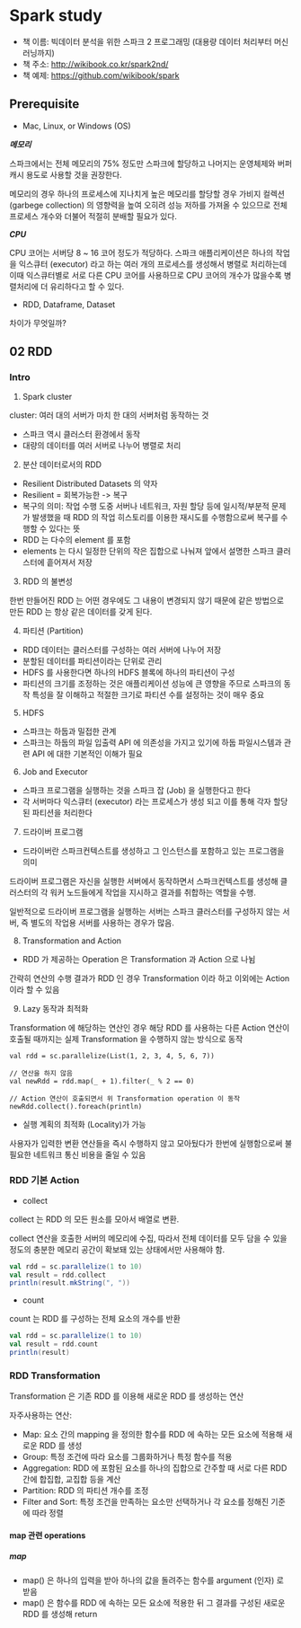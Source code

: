 # Spark study

- 책 이름: 빅데이터 분석을 위한 스파크 2 프로그래밍 (대용량 데이터 처리부터 머신러닝까지)
- 책 주소: http://wikibook.co.kr/spark2nd/
- 책 예제: https://github.com/wikibook/spark

## Prerequisite

- Mac, Linux, or Windows (OS)

***메모리***

스파크에서는 전체 메모리의 75% 정도만 스파크에 할당하고 나머지는 운영체제와 버퍼 캐시 용도로 사용할 것을 권장한다.

메모리의 경우 하나의 프로세스에 지나치게 높은 메모리를 할당할 경우 가비지 컬렉션 (garbege collection) 의 영향력을 높여 오히려 성능 저하를 가져올 수 있으므로 전체 프로세스 개수와 더불어 적절히 분배할 필요가 있다.

***CPU***

CPU 코어는 서버당 8 ~ 16 코어 정도가 적당하다. 스파크 애플리케이션은 하나의 작업을 익스큐터 (executor) 라고 하는 여러 개의 프로세스를 생성해서 병렬로 처리하는데 이때 익스큐터별로 서로 다른 CPU 코어를 사용하므로 CPU 코어의 개수가 많을수록 병렬처리에 더 유리하다고 할 수 있다.

- RDD, Dataframe, Dataset

차이가 무엇일까?

## 02 RDD

### Intro

1. Spark cluster

cluster: 여러 대의 서버가 마치 한 대의 서버처럼 동작하는 것

- 스파크 역시 클러스터 환경에서 동작
- 대량의 데이터를 여러 서버로 나누어 병렬로 처리

2. 분산 데이터로서의 RDD

- Resilient Distributed Datasets 의 약자
- Resilient = 회복가능한 -> 복구
- 복구의 의미: 작업 수행 도중 서버나 네트워크, 자원 할당 등에 일시적/부분적 문제가 발생했을 때 RDD 의 작업 히스토리를 이용한 재시도를 수행함으로써 복구를 수행할 수 있다는 뜻
- RDD 는 다수의 element 를 포함
- elements 는 다시 일정한 단위의 작은 집합으로 나눠져 앞에서 설명한 스파크 클러스터에 흩어져서 저장

3. RDD 의 불변성

한번 만들어진 RDD 는 어떤 경우에도 그 내용이 변경되지 않기 때문에 같은 방법으로 만든 RDD 는 항상 같은 데이터를 갖게 된다.

4. 파티션 (Partition)

- RDD 데이터는 클러스터를 구성하는 여러 서버에 나누어 저장
- 분할된 데이터를 파티션이라는 단위로 관리
- HDFS 를 사용한다면 하나의 HDFS 블록에 하나의 파티션이 구성
- 파티션의 크기를 조정하는 것은 애플리케이션 성능에 큰 영향을 주므로 스파크의 동작 특성을 잘 이해하고 적절한 크기로 파티션 수를 설정하는 것이 매우 중요

5. HDFS

- 스파크는 하둡과 밀접한 관계
- 스파크는 하둡의 파일 입출력 API 에 의존성을 가지고 있기에 하둡 파일시스템과 관련 API 에 대한 기본적인 이해가 필요

6. Job and Executor

- 스파크 프로그램을 실행하는 것을 스파크 잡 (Job) 을 실행한다고 한다
- 각 서버마다 익스큐터 (executor) 라는 프로세스가 생성 되고 이를 통해 각자 할당된 파티션을 처리한다

7. 드라이버 프로그램

- 드라이버란 스파크컨텍스트를 생성하고 그 인스턴스를 포함하고 있는 프로그램을 의미

드라이버 프로그램은 자신을 실행한 서버에서 동작하면서 스파크컨텍스트를 생성해 클러스터의 각 워커 노드들에게 작업을 지시하고 결과를 취합하는 역할을 수행.

일반적으로 드라이버 프로그램을 실행하는 서버는 스파크 클러스터를 구성하지 않는 서버, 즉 별도의 작업용 서버를 사용하는 경우가 많음.

8. Transformation and Action

- RDD 가 제공하는 Operation 은 Transformation 과 Action 으로 나뉨

간략히 연산의 수행 결과가 RDD 인 경우 Transformation 이라 하고 이외에는 Action 이라 할 수 있음

9. Lazy 동작과 최적화

Transformation 에 해당하는 연산인 경우 해당 RDD 를 사용하는 다른 Action 연산이 호출될 때까지는 실제 Transformation 을 수행하지 않는 방식으로 동작

```spark
val rdd = sc.parallelize(List(1, 2, 3, 4, 5, 6, 7))

// 연산을 하지 않음
val newRdd = rdd.map(_ + 1).filter(_ % 2 == 0)

// Action 연산이 호출되면서 위 Transformation operation 이 동작
newRdd.collect().foreach(println)
```

- 실행 계획의 최적화 (Locality)가 가능

사용자가 입력한 변환 연산들을 즉시 수행하지 않고 모아뒀다가 한번에 실행함으로써 불필요한 네트워크 통신 비용을 줄일 수 있음

### RDD 기본 Action

- collect

collect 는 RDD 의 모든 원소를 모아서 배열로 변환.

collect 연산을 호출한 서버의 메모리에 수집, 따라서 전체 데이터를 모두 담을 수 있을 정도의 충분한 메모리 공간이 확보돼 있는 상태에서만 사용해야 함.

```scala
val rdd = sc.parallelize(1 to 10)
val result = rdd.collect
println(result.mkString(", "))

```

- count

count 는 RDD 를 구성하는 전체 요소의 개수를 반환

```scala
val rdd = sc.parallelize(1 to 10)
val result = rdd.count
println(result)
```

### RDD Transformation

Transformation 은 기존 RDD 를 이용해 새로운 RDD 를 생성하는 연산

자주사용하는 연산:

- Map: 요소 간의 mapping 을 정의한 함수를 RDD 에 속하는 모든 요소에 적용해 새로운 RDD 를 생성
- Group: 특정 조건에 따라 요소를 그룹화하거나 특정 함수를 적용
- Aggregation: RDD 에 포함된 요소를 하나의 집합으로 간주할 때 서로 다른 RDD 간에 합집합, 교집합 등을 계산
- Partition: RDD 의 파티션 개수를 조정
- Filter and Sort: 특정 조건을 만족하는 요소만 선택하거나 각 요소를 정해진 기준에 따라 정렬

#### map 관련 operations

##### map

- map() 은 하나의 입력을 받아 하나의 값을 돌려주는 함수를 argument (인자) 로 받음
- map() 은 함수를 RDD 에 속하는 모든 요소에 적용한 뒤 그 결과를 구성된 새로운 RDD 를 생성해 return
